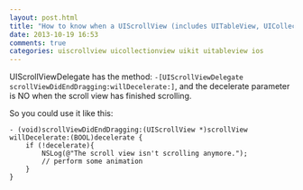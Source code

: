 ```yaml
---
layout: post.html
title: "How to know when a UIScrollView (includes UITableView, UICollectionView) finished scrolling"
date: 2013-10-19 16:53
comments: true
categories: uiscrollview uicollectionview uikit uitableview ios
---
```


UIScrollViewDelegate has the method: `-[UIScrollViewDelegate scrollViewDidEndDragging:willDecelerate:]`, and the decelerate parameter is NO when the scroll view has finished scrolling.

So you could use it like this:

``` objc
- (void)scrollViewDidEndDragging:(UIScrollView *)scrollView willDecelerate:(BOOL)decelerate {
    if (!decelerate){
        NSLog(@"The scroll view isn't scrolling anymore.");
        // perform some animation
    }
}
```


